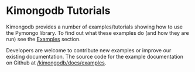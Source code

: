 Kimongodb Tutorials
===================

Kimongodb provides a number of examples/tutorials showing how to use the Pymongo library. To find out what these examples do (and how they are run) see the [Examples](/example) section.

Developers are welcome to contribute new examples or improve our existing documentation. The source code for the example documentation on Github at [/kimongodb/docs/examples](/kimongodb/docs/examples).
